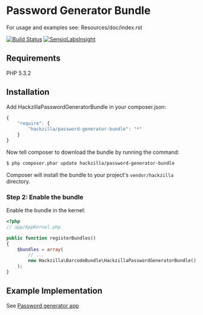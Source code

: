 Password Generator Bundle
=========================

For usage and examples see: Resources/doc/index.rst

[![Build Status](https://travis-ci.org/hackzilla/PasswordGeneratorBundle.png?branch=master)](https://travis-ci.org/hackzilla/PasswordGeneratorBundle)
[![SensioLabsInsight](https://insight.sensiolabs.com/projects/466fe3cc-04cc-4d4e-a119-2bd874c2cea4/big.png)](https://insight.sensiolabs.com/projects/466fe3cc-04cc-4d4e-a119-2bd874c2cea4)

Requirements
------------

PHP 5.3.2


Installation
------------

Add HackzillaPasswordGeneratorBundle in your composer.json:

```js
{
    "require": {
        "hackzilla/password-generator-bundle": "*"
    }
}
```

Now tell composer to download the bundle by running the command:

``` bash
$ php composer.phar update hackzilla/password-generator-bundle
```

Composer will install the bundle to your project's `vendor/hackzilla` directory.

### Step 2: Enable the bundle

Enable the bundle in the kernel:

``` php
<?php
// app/AppKernel.php

public function registerBundles()
{
    $bundles = array(
        // ...
        new Hackzilla\BarcodeBundle\HackzillaPasswordGeneratorBundle(),
    );
}
```

Example Implementation
----------------------

See [Password generator app](https://github.com/hackzilla/password-generator-app)
